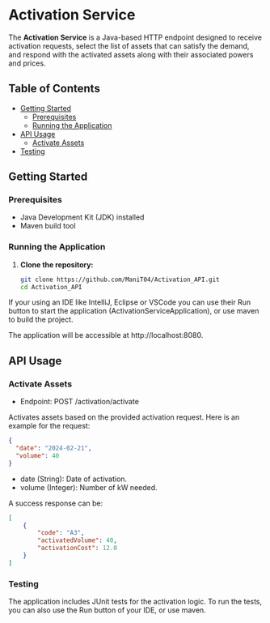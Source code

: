 # Activation Service

The **Activation Service** is a Java-based HTTP endpoint designed to receive activation requests, select the list of assets that can satisfy the demand, and respond with the activated assets along with their associated powers and prices.

## Table of Contents

- [Getting Started](#getting-started)
  - [Prerequisites](#prerequisites)
  - [Running the Application](#running-the-application)
- [API Usage](#api-usage)
  - [Activate Assets](#activate-assets)
- [Testing](#testing)

  
## Getting Started

### Prerequisites

- Java Development Kit (JDK) installed
- Maven build tool

### Running the Application

1. **Clone the repository:**

   ```bash
   git clone https://github.com/ManiT04/Activation_API.git
   cd Activation_API
   ```

If your using an IDE like IntelliJ, Eclipse or VSCode you can use their Run button to start the application (ActivationServiceApplication), or use maven to build the project.

The application will be accessible at http://localhost:8080.

## API Usage

### Activate Assets
- Endpoint: POST /activation/activate

Activates assets based on the provided activation request.
Here is an example for the request: 
```json
{
  "date": "2024-02-21",
  "volume": 40
}
```
- date (String): Date of activation.
- volume (Integer): Number of kW needed.

A success response can be:
```json
[
    {
        "code": "A3",
        "activatedVolume": 40,
        "activationCost": 12.0
    }
]
```
### Testing
The application includes JUnit tests for the activation logic. To run the tests, you can also use the Run button of your IDE, or use maven.
